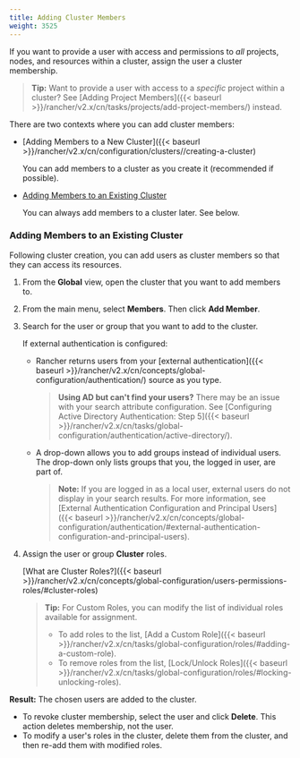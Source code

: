 ```yaml
---
title: Adding Cluster Members
weight: 3525
---
```


If you want to provide a user with access and permissions to _all_ projects, nodes, and resources within a cluster, assign the user a cluster membership.

>**Tip:** Want to provide a user with access to a _specific_ project within a cluster? See [Adding Project Members]({{< baseurl >}}/rancher/v2.x/cn/tasks/projects/add-project-members/) instead.

There are two contexts where you can add cluster members:

- [Adding Members to a New Cluster]({{< baseurl >}}/rancher/v2.x/cn/configuration/clusters//creating-a-cluster)

    You can add members to a cluster as you create it (recommended if possible).

- [Adding Members to an Existing Cluster](#adding-members-to-an-existing-cluster)

    You can always add members to a cluster later. See below.

### Adding Members to an Existing Cluster

Following cluster creation, you can add users as cluster members so that they can access its resources.

1. From the **Global** view, open the cluster that you want to add members to.

2. From the main menu, select **Members**. Then click **Add Member**.

3. Search for the user or group that you want to add to the cluster.

 	If external authentication is configured:

	-  Rancher returns users from your [external authentication]({{< baseurl >}}/rancher/v2.x/cn/concepts/global-configuration/authentication/) source as you type.

		>**Using AD but can't find your users?**
		>There may be an issue with your search attribute configuration. See [Configuring Active Directory Authentication: Step 5]({{< baseurl >}}/rancher/v2.x/cn/tasks/global-configuration/authentication/active-directory/).

	- A drop-down allows you to add groups instead of individual users. The drop-down only lists groups that you, the logged in user, are part of.

		>**Note:** If you are logged in as a local user, external users do not display in your search results. For more information, see [External Authentication Configuration and Principal Users]({{< baseurl >}}/rancher/v2.x/cn/concepts/global-configuration/authentication/#external-authentication-configuration-and-principal-users).

4. Assign the user or group **Cluster** roles.  

	[What are Cluster Roles?]({{< baseurl >}}/rancher/v2.x/cn/concepts/global-configuration/users-permissions-roles/#cluster-roles)

	>**Tip:** For Custom Roles, you can modify the list of individual roles available for assignment.
	>
	> - To add roles to the list, [Add a Custom Role]({{< baseurl >}}/rancher/v2.x/cn/tasks/global-configuration/roles/#adding-a-custom-role).
	> - To remove roles from the list, [Lock/Unlock Roles]({{< baseurl >}}/rancher/v2.x/cn/tasks/global-configuration/roles/#locking-unlocking-roles).

**Result:** The chosen users are added to the cluster.

- To revoke cluster membership, select the user and click **Delete**. This action deletes membership, not the user.
- To modify a user's roles in the cluster, delete them from the cluster, and then re-add them with modified roles.
